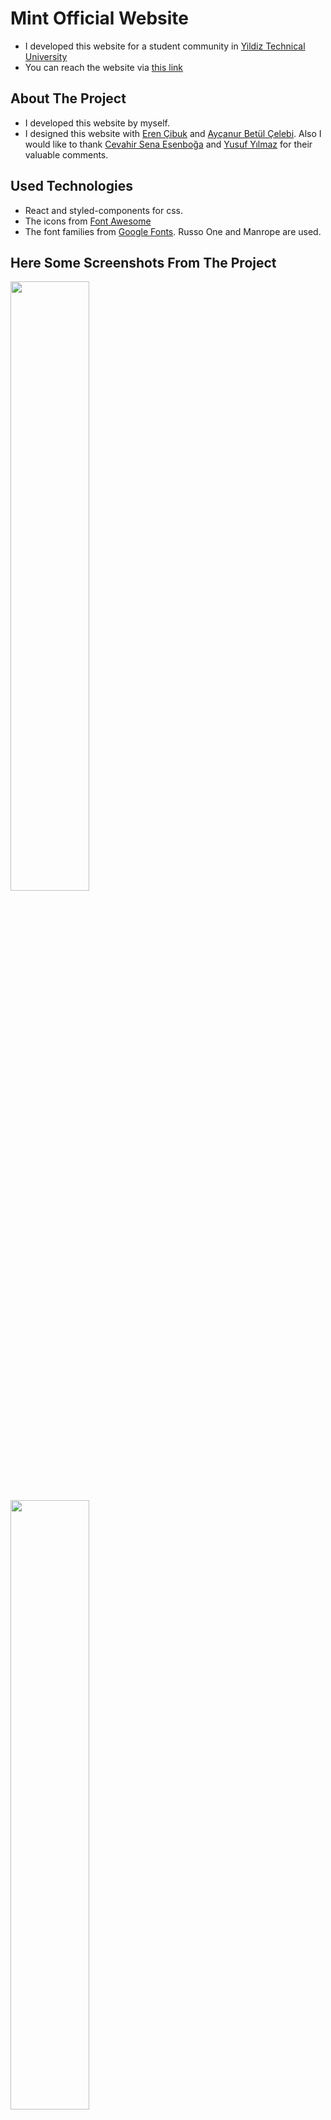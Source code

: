 # Mint Official Website

-  I developed this website for a student community in [Yildiz Technical University](https://yildiz.edu.tr/en) 
- You can reach the website via [this link](https://ytumint.netlify.app/)

## About The Project

- I developed this website by myself.
- I designed this website with [Eren Çibuk](https://www.linkedin.com/in/eren-%C3%A7%C4%B1buk-883333198) and [Ayçanur Betül Çelebi](https://www.linkedin.com/in/aycanurbetulcelebi). Also I would like to thank [Cevahir Sena Esenboğa](https://github.com/csenaesenboga) and [Yusuf Yılmaz](https://www.linkedin.com/in/yusuf-yilmaz0/) for their valuable comments.

## Used Technologies
- React and styled-components for css. 
- The icons from [Font Awesome](https://fontawesome.com/)
- The font families from [Google Fonts](https://fonts.google.com). Russo One and Manrope are used.

## Here Some Screenshots From The Project

<img src="https://user-images.githubusercontent.com/76486481/187553858-8ded46ac-52f6-45a3-aa85-e2ac457cafae.png" width=50% >
<img src="https://user-images.githubusercontent.com/76486481/187553954-d2c5d9ac-3b3d-4c68-a57d-5d0263bc425d.png" width=50% >
<img src="https://user-images.githubusercontent.com/76486481/187554059-d1b3abe2-fbe6-412b-b977-ef93421352a2.png" width=50% >
<img src="https://user-images.githubusercontent.com/76486481/187554049-1373fa31-20fe-4070-a3d5-484f32a7d21f.png" width=50% >
<img src="https://user-images.githubusercontent.com/76486481/187554184-4d3a434a-64f4-4fb5-a698-f8bb44258815.png" width=50% >
<img src="https://user-images.githubusercontent.com/76486481/187554325-a3f93527-d9d0-4c66-b2a5-ecf637944cb9.png" width=50% >
